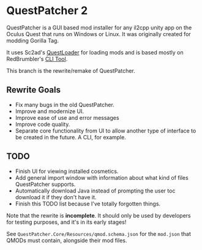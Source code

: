 # QuestPatcher 2

QuestPatcher is a GUI based mod installer for any il2cpp unity app on the Oculus Quest that runs on Windows or Linux.
It was originally created for modding Gorilla Tag.

It uses Sc2ad's [QuestLoader](https://github.com/sc2ad/QuestLoader/) for loading mods and is based mostly on RedBrumbler's [CLI Tool](https://github.com/RedBrumbler/QuestAppPatcher).

This branch is the rewrite/remake of QuestPatcher.
## Rewrite Goals
- Fix many bugs in the old QuestPatcher.
- Improve and modernize UI.
- Improve ease of use and error messages
- Improve code quality.
- Separate core functionality from UI to allow another type of interface to be created in the future. A CLI, for example.

## TODO
- Finish UI for viewing installed cosmetics.
- Add general import window with information about what kind of files QuestPatcher supports.
- Automatically download Java instead of prompting the user toc download it if they don't have it.
- Finish this TODO list because I've totally forgotten things.

Note that the rewrite is __incomplete__. It should only be used by developers for testing purposes, and it's in its early stages!

See `QuestPatcher.Core/Resources/qmod.schema.json` for the `mod.json` that QMODs must contain, alongside their mod files.
